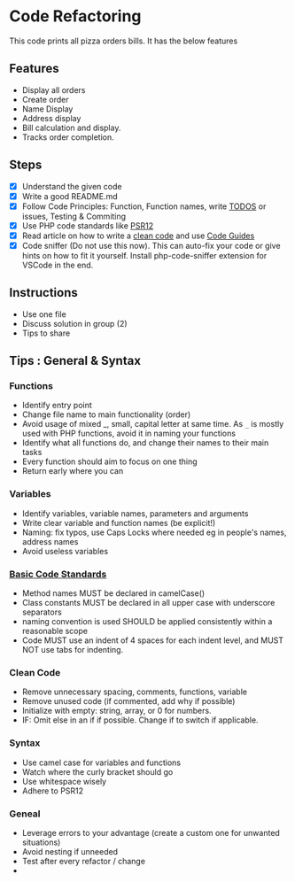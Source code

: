 # Code Refactoring

This code prints all pizza orders bills. It has the below features

## Features

- Display all orders
- Create order
- Name Display
- Address display
- Bill calculation and display.
- Tracks order completion.

## Steps

- [x] Understand the given code
- [x] Write a good README.md
- [x] Follow Code Principles: Function, Function names, write [TODOS](https://dev.to/razbakov/todo-in-code-b) or issues, Testing & Commiting
- [x] Use PHP code standards like [PSR12](https://www.php-fig.org/psr/psr-12/)
- [x] Read article on how to write a [clean code](https://dev.to/gonedark/writing-clean-codes) and use [Code Guides](https://basecodefieldguide.com/)
- [x] Code sniffer (Do not use this now). This can auto-fix your code or give hints on how to fit it yourself. Install php-code-sniffer extension for VSCode in the end.

## Instructions

- Use one file
- Discuss solution in group (2)
- Tips to share

## Tips : General & Syntax

### Functions

- Identify entry point
- Change file name to main functionality (order)
- Avoid usage of mixed _, small, capital letter at same time. As `_` is mostly used with PHP functions, avoid it in naming your functions
- Identify what all functions do, and change their names to their main tasks
- Every function should aim to focus on one thing
- Return early where you can

### Variables

- Identify variables, variable names, parameters and arguments
- Write clear variable and function names (be explicit!)
- Naming: fix typos, use Caps Locks where needed eg in people's names, address names
- Avoid useless variables

### [Basic Code Standards](https://www.php-fig.org/psr/psr-1/)

- Method names MUST be declared in camelCase()
- Class constants MUST be declared in all upper case with underscore separators
- naming convention is used SHOULD be applied consistently within a reasonable scope
- Code MUST use an indent of 4 spaces for each indent level, and MUST NOT use tabs for indenting.

### Clean Code

- Remove unnecessary spacing, comments, functions, variable
- Remove unused code (if commented, add why if possible)
- Initialize with empty: string, array, or 0 for numbers.
- IF: Omit else in an if if possible. Change if to switch if applicable.

### Syntax

- Use camel case for variables and functions
- Watch where the curly bracket should go
- Use whitespace wisely
- Adhere to PSR12

### Geneal

- Leverage errors to your advantage (create a custom one for unwanted situations)
- Avoid nesting if unneeded
- Test after every refactor / change
-
